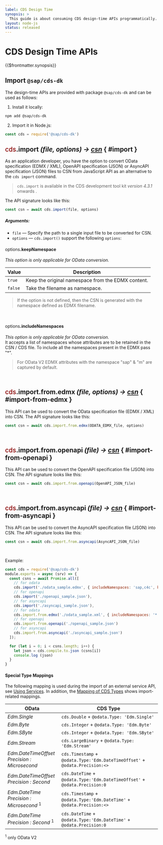 ```yaml
---
label: CDS Design Time
synopsis: >
  This guide is about consuming CDS design-time APIs programmatically.
layout: node-js
status: released
---
```


# CDS Design Time APIs

{{$frontmatter.synopsis}}

<!--- % assign cds = '<span style="color:#800; font-weight:500">cds</span>' %} -->

<!--- % include links-for-node.md %} -->
<!--- % include _toc levels="2,3" %} -->


## Import `@sap/cds-dk`

The design-time APIs are provided with package `@sap/cds-dk` and can be used as follows:

1. Install it locally:
```sh
npm add @sap/cds-dk
```

2. Import it in Node.js:
```js
const cds = require('@sap/cds-dk')
```




## <span style="color:#800; font-weight:500">cds</span>.import  <i>  (file, options) &#8594; [csn](../cds/csn) </i> { #import }

As an application developer, you have the option to convert OData specification (EDMX / XML), OpenAPI specification (JSON) or AsyncAPI specification (JSON) files to CSN from JavaScript API as an alternative to the `cds import` command.

> `cds.import` is available in the CDS development tool kit *version 4.3.1* onwards .

The API signature looks like this:

```js
const csn = await cds.import(file, options)
```

##### Arguments:

* `file` &mdash; Specify the path to a single input file to be converted for CSN.
* `options` &mdash; `cds.import()` support the following `options`:

<!--- % assign o = '<span style="font-weight:400">options</span>' %} -->

#### <span style="font-weight:400">options</span>.keepNamespace

_This option is only applicable for OData conversion._ <br>

| Value  |  Description                                      |
|------- |---------------------------------------------------|
| `true` | Keep the original namespace from the EDMX content.|
| `false`| Take the filename as namespace.         |

> If the option is not defined, then the CSN is generated with the namespace defined as EDMX filename.
<br>

#### <span style="font-weight:400">options</span>.includeNamespaces

_This option is only applicable for OData conversion._ <br>
It accepts a list of namespaces whose attributes are to be retained in the CSN / CDS file. To include all the namespaces present in the EDMX pass "*".

> For OData V2  EDMX attributes with the namespace "sap" & "m" are captured by default.
<br>

## <span style="color:#800; font-weight:500">cds</span>.import.from.edmx  <i>  (file, options) &#8594; [csn](../cds/csn) </i> { #import-from-edmx }

This API can be used to convert the OData specification file (EDMX / XML) into CSN.
The API signature looks like this:
```js
const csn = await cds.import.from.edmx(ODATA_EDMX_file, options)
```
<br>

## <span style="color:#800; font-weight:500">cds</span>.import.from.openapi  <i>  (file) &#8594; [csn](../cds/csn) </i> { #import-from-openapi }

This API can be used to convert the OpenAPI specification file (JSON) into CSN.
The API signature looks like this:
```js
const csn = await cds.import.from.openapi(OpenAPI_JSON_file)
```
<br>

## <span style="color:#800; font-weight:500">cds</span>.import.from.asyncapi  <i>  (file) &#8594; [csn](../cds/csn) </i> { #import-from-asyncapi }

This API can be used to convert the AsyncAPI specification file (JSON) into CSN.
The API signature looks like this:
```js
const csn = await cds.import.from.asyncapi(AsyncAPI_JSON_file)
```
<br>

Example:

```js
const cds = require('@sap/cds-dk')
module.exports = async (srv) => {
  const csns = await Promise.all([
    // for odata
    cds.import('./odata_sample.edmx', { includeNamespaces: 'sap,c4c', keepNamespace: true }),
    // for openapi
    cds.import('./openapi_sample.json'),
    // for asyncapi
    cds.import('./asyncapi_sample.json'),
    // for odata
    cds.import.from.edmx('./odata_sample.xml', { includeNamespaces: '*', keepNamespace: false }),
    // for openapi
    cds.import.from.openapi('./openapi_sample.json')
    // for asyncapi
    cds.import.from.asyncapi('./asyncapi_sample.json')
  ]);

  for (let i = 0; i < csns.length; i++) {
    let json = cds.compile.to.json (csns[i])
    console.log (json)
  }
}
```

#### Special Type Mappings

The following mapping is used during the import of an external service API, see [Using Services](../guides/using-services#external-service-api). In addition, the [Mapping of CDS Types](../advanced/odata#type-mapping) shows import-related mappings.

| OData                                                  | CDS Type                                                                     |
| ------------------------------------------------------ | ---------------------------------------------------------------------------- |
| _Edm.Single_                                           | `cds.Double` + `@odata.Type: 'Edm.Single'`                                |
| _Edm.Byte_                                             | `cds.Integer` + `@odata.Type: 'Edm.Byte'`                                 |
| _Edm.SByte_                                            | `cds.Integer` + `@odata.Type: 'Edm.SByte'`                                |
| _Edm.Stream_                                           | `cds.LargeBinary` + `@odata.Type: 'Edm.Stream'`                           |
| _Edm.DateTimeOffset<br>Precision : Microsecond_        | `cds.Timestamp` + `@odata.Type:'Edm.DateTimeOffset'` + `@odata.Precision:<>` |
| _Edm.DateTimeOffset<br>Precision : Second_             | `cds.DateTime` + `@odata.Type:'Edm.DateTimeOffset'` + `@odata.Precision:0`   |
| _Edm.DateTime<br>Precision : Microsecond_ <sup>1</sup> | `cds.Timestamp` + `@odata.Type:'Edm.DateTime'` + `@odata.Precision:<>`       |
| _Edm.DateTime<br>Precision : Second_ <sup>1</sup>      | `cds.DateTime` + `@odata.Type:'Edm.DateTime'` + `@odata.Precision:0`         |

<sup>1</sup> only OData V2


